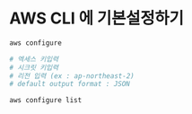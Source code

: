 # AWS CLI 에 기본설정하기

```sh
aws configure

# 엑세스 키입력
# 시크릿 키입력
# 리전 입력 (ex : ap-northeast-2)
# default output format : JSON

aws configure list
```
